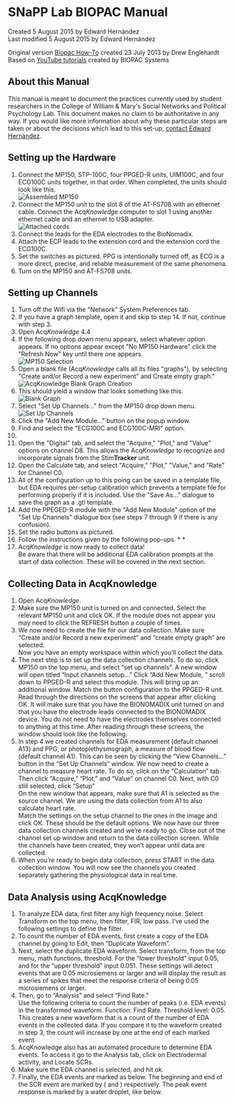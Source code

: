 # SNaPP Lab BIOPAC Manual

Created 5 August 2015 by Edward Hernández  
Last modified 5 August 2015 by Edward Hernández  

Original version [Biopac How-To][Original] created 23 July 2013 by Drew Englehardt  
Based on [YouTube tutorials](https://www.youtube.com/user/BiopacSystems) created by BIOPAC Systems

## About this Manual

This manual is meant to document the practices currently used by student researchers in the College of William & Mary's Social Networks and Political Psychology Lab. This document makes no claim to be authoritative in any way. If you would like more information about why these particular steps are taken or about the decisions which lead to this set-up, [contact Edward Hernández](mailto:ehernandez@email.wm.edu).

## Setting up the Hardware

1. Connect the MP150, STP-100C, four PPGED-R units, UIM100C, and four ECG100C units together, in that order. When completed, the units should look like this.  
![Assembled MP150][MP150assembled]
2. Connect the MP150 unit to the slot 8 of the AT-FS708 with an ethernet cable. Connect the Acq*Knowledge* computer to slot 1 using another ethernet cable and an ethernet to USB adapter.  
![Attached cords][AT-FS708]
3. Connect the leads for the EDA electrodes to the BioNomadix.
4. Attach the ECP leads to the extension cord and the extension cord the ECG100C.
5. Set the switches as pictured. PPG is intentionally turned off, as ECG is a more direct, precise, and reliable measurement of the same phenomena.
6. Turn on the MP150 and AT-FS708 units.

## Setting up Channels

1. Turn off the Wifi via the "Network" System Preferences tab.
2. If you have a graph template, open it and skip to step 14. If not, continue with step 3.
3. Open Acq*Knowledge* 4.4
4. If the following drop down menu appears, select whatever option appears. If no options appear except "No MP150 Hardware" click the "Refresh Now" key until there one appears.  
![MP150 Selection][MP150selection]
5. Open a blank file (Acq*Knowledge* calls all its files "graphs"), by selecting "Create and/or Record a new experiment" and Create empty graph."  
![AcqKnowledge Blank Graph Creation][BlankGraphCreation]
6. This should yield a window that looks something like this.  
![Blank Graph][BlankGraph]
7. Select "Set Up Channels..." from the MP150 drop down menu.  
![Set Up Channels][SetUpChannels]
8. Click the "Add New Module..." button on the popup window.  
9. Find and select the "ECG100C and ECG100C-MRI" option.
10. 
11. Open the "Digital" tab, and select the "Acquire," "Plot," and "Value" options on channel D8. This allows the Acq*Knowledge* to recognize and incorporate signals from the Stim**Tracker** unit.
12. Open the Calculate tab, and select "Acquire," "Plot," "Value," and "Rate" for Channel C0.
13. All of the configuration up to this poing can be saved in a template file, but EDA requires per-setup calibration which prevents a template file for performing properly if it is included. Use the "Save As..." dialogue to save the graph as a .gtl template.
14. Add the PPEGED-R module with the "Add New Module" option of the "Set Up Channels" dialogue box (see steps 7 through 9 if there is any confusion).
15. Set the radio buttons as pictured.
16. Follow the instructions given by the following pop-ups.
    * 
    *
17. Acq*Knowledge* is now ready to collect data!  
Be aware that there will be additional EDA calibration prompts at the start of data collection. These will be covered in the next section.

## Collecting Data in AcqKnowledge

1. Open Acq*Knowledge*.
2. Make sure the MP150 unit is turned on and connected. Select the relevant MP150 unit and click OK. If the module does not appear you may need to click the REFRESH button a couple of times.
3. We now need to create the file for our data collection. Make sure “Create and/or Record a new experiment” and “create empty graph” are selected.  
Now you have an empty workspace within which you’ll collect the data.
4. The next step is to set up the data collection channels. To do so, click MP150 on the top menu, and select “set up channels”. A new window will open titled “Input channels setup…” Click “Add New Module, ” scroll down to PPGED-R and select this module. This will bring up an additional window. Match the button configuration to the PPGED-R unit.  
Read through the directions on the screens that appear after clicking OK. It will make sure that you have the BIONOMADIX unit turned on and that you have the electrode leads connected to the BIONOMADIX device. You do not need to have the electrodes themselves connected to anything at this time. After reading through these screens, the window should look like the following.
5. In step 4 we created channels for EDA measurement (default channel A13) and PPG, or photoplethysmograph, a measure of blood flow (default channel A1). This can be seen by clicking the “View Channels…” button in the “Set Up Channels” window. We now need to create a channel to measure heart rate. To do so, click on the “Calculation” tab. Then click “Acquire,” “Plot,” and “Value” on channel C0. Next, with C0 still selected, click “Setup”  
On the new window that appears, make sure that A1 is selected as the source channel. We are using the data collection from A1 to also calculate heart rate.  
Match the settings on the setup channel to the ones in the image and click OK. These should be the default options. We now have our three data collection channels created and we’re ready to go. Close out of the channel set up window and return to the data collection screen. While the channels have been created, they won’t appear until data are collected.
6. When you’re ready to begin data collection, press START in the data collection window. You will now see the channels you created separately gathering the physiological data in real time.


## Data Analysis using AcqKnowledge

1. To analyze EDA data, first filter any high frequency noise. Select Transform on the top menu, then filter, FIR, low pass. I’ve used the following settings to define the filter.
2. To count the number of EDA events, first create a copy of the EDA channel by going to Edit, then “Duplicate Waveform”.
3. Next, select the duplicate EDA waveform. Select transform, from the top menu, math functions, threshold. For the “lower threshold” input 0.05, and for the “upper threshold” input 0.051. These settings will detect events that are 0.05 microsiemens or larger and will display the result as a series of spikes that meet the response criteria of being 0.05 microsiemens or larger. 
4. Then, go to “Analysis” and select “Find Rate.”  
Use the following criteria to count the number of peaks (i.e. EDA events) in the transformed waveform. Function: Find Rate. Threshold level: 0.05.  
This creates a new waveform that is a count of the number of EDA events in the collected data. If you compare it to the waveform created in step 3, the count will increase by one at the end of each marked event.
5. AcqKnowledge also has an automated procedure to determine EDA events. To access it go to the Analysis tab, click on Electrodermal activity, and Locate SCRs.
6. Make sure the EDA channel is selected, and hit ok.
7. Finally, the EDA events are marked as below. The beginning and end of the SCR event are marked by ( and ) respectively. The peak event response is marked by a water droplet, like below.

[Original]: Legacy/biopac_howto.docx
[MP150assembled]: .Pictures/MP150assembled.png
[AT-FS708]: .Pictures/AT-FS708.png
[MP150selection]: .Pictures/MP150selection.png
[BlankGraphCreation]: .Pictures/BlankGraphCreation.png
[BlankGraph]: .Pictures/BlankGraph.png
[SetUpChannels]: .Pictures/SetUpChannels.png
